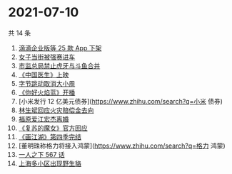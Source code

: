 # 2021-07-10

共 14 条

<!-- BEGIN -->
<!-- 最后更新时间 Sat Jul 10 2021 19:04:42 GMT+0800 (China Standard Time) -->

1. [滴滴企业版等 25 款 App 下架](https://www.zhihu.com/search?q=滴滴)
2. [女子当街被强赛进车](https://www.zhihu.com/search?q=女子被强赛进车)
3. [市监总局禁止虎牙与斗鱼合并](https://www.zhihu.com/search?q=虎牙斗鱼合并)
4. [《中国医生》上映](https://www.zhihu.com/search?q=中国医生)
5. [字节跳动取消大小周](https://www.zhihu.com/search?q=字节跳动)
6. [《你好火焰蓝》开播](https://www.zhihu.com/search?q=你好火焰蓝)
7. [小米发行 12 亿美元债券](https://www.zhihu.com/search?q=小米 债券)
8. [林生斌回应火灾赔偿金去向](https://www.zhihu.com/search?q=林生斌)
9. [福原爱江宏杰离婚](https://www.zhihu.com/search?q=福原爱)
10. [《复苏的魔女》官方回应](https://www.zhihu.com/search?q=复苏的魔女)
11. [《画江湖》第四季完结](https://www.zhihu.com/search?q=画江湖之不良人)
12. [董明珠称格力将接入鸿蒙](https://www.zhihu.com/search?q=格力 鸿蒙)
13. [一人之下 567 话](https://www.zhihu.com/search?q=一人之下)
14. [上海多小区出现野生貉](https://www.zhihu.com/search?q=野生貉)

<!-- END -->
